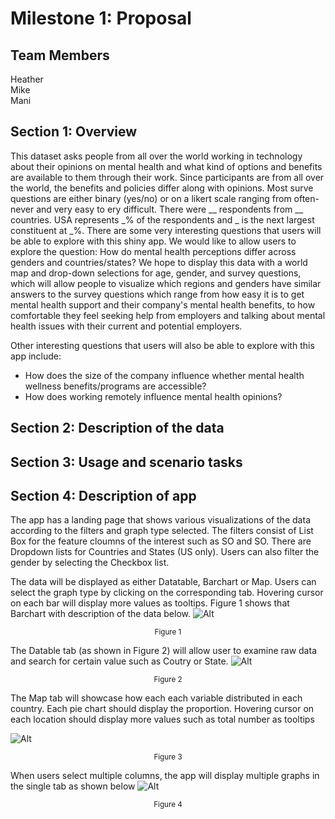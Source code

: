 # Milestone 1: Proposal

## Team Members  
Heather  
Mike  
Mani  

## Section 1: Overview
This dataset asks people from all over the world working in technology about their opinions on mental health and what kind of options and benefits are available to them through their work. Since participants are from all over the world, the benefits and policies differ along with opinions. Most surve questions are either binary (yes/no) or on a likert scale ranging from often-never and very easy to ery difficult. There were __ respondents from __ countries. USA represents _% of the respondents and _ is the next largest constituent at _%. There are some very interesting questions that users will be able to explore with this shiny app. We would like to allow users to explore the question: How do mental health perceptions differ across genders and countries/states? We hope to display this data with a world map and drop-down selections for age, gender, and survey questions, which will allow people to visualize which regions and genders have similar answers to the survey questions which range from how easy it is to get mental health support and their company's mental health benefits, to how comfortable they feel seeking help from employers and talking about mental health issues with their current and potential employers.

Other interesting questions that users will also be able to explore with this app include:
- How does the size of the company influence whether mental health wellness benefits/programs are accessible? 
- How does working remotely influence mental health opinions? 
## Section 2: Description of the data

## Section 3: Usage and scenario tasks

## Section 4: Description of app

The app has a landing page that shows various visualizations of the data according to the filters and graph type selected. The filters consist of List Box for the feature cloumns of the interest such as SO and SO. There are Dropdown lists for Countries and States (US only). Users can also filter the gender by selecting the Checkbox list.

The data will be displayed as either Datatable, Barchart or Map. Users can select the graph type by clicking on the corresponding tab. Hovering cursor on each bar will display more values as tooltips. Figure 1 shows that Barchart with description of the data below.
![Alt](img/markup_bar.png)

<div align="center"><sup>Figure 1</sup></div>

The Datable tab (as shown in Figure 2) will allow user to examine raw data and search for certain value such as Coutry or State.
![Alt](img/markup_datatable.png)

<div align="center"><sup>Figure 2</sup></div>

The Map tab will showcase how each each variable distributed in each country. Each pie chart should display the proportion. Hovering cursor on each location should display more values such as total number as tooltips

![Alt](img/markup_map.png)

<div align="center"><sup>Figure 3</sup></div>

When users select multiple columns, the app will display multiple graphs in the single tab as shown below
![Alt](img/markup_multi.png)

<div align="center"><sup>Figure 4</sup></div>
